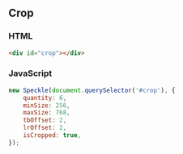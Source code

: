 ## Crop

### HTML

```html
<div id="crop"></div>
```

### JavaScript

```js
new Speckle(document.querySelector('#crop'), {
	quantity: 6, 
	minSize: 256, 
	maxSize: 768,
	tbOffset: 2, 
	lrOffset: 2, 
	isCropped: true, 
});
```
